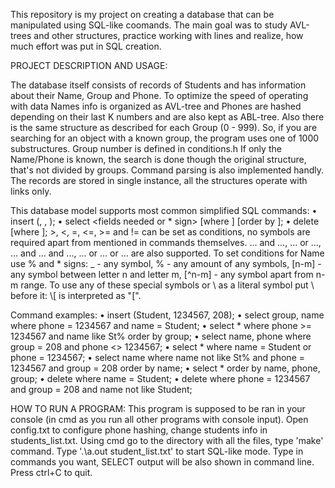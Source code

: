 This repository is my project on creating a database that can be manipulated using SQL-like coomands.
The main goal was to study AVL-trees and other structures, practice working with lines and realize, how much effort was put in SQL creation.

PROJECT DESCRIPTION AND USAGE:

The database itself consists of records of Students and has information about their Name, Group and Phone.
To optimize the speed of operating with data Names info is organized as AVL-tree and Phones are hashed depending on their last K numbers and are also kept as ABL-tree.
Also there is the same structure as described for each Group (0 - 999).
So, if you are searching for an object with a known group, the program uses one of 1000 substructures. Group number is defined in conditions.h
If only the Name/Phone is known, the search is done though the original structure, that's not divided by groups.
Command parsing is also implemented handly.
The records are stored in single instance, all the structures operate with links only.

This database model supports most common simplified SQL commands:
• insert (<name>, <phone>, <group>);
• select <fields needed or * sign> [where <condition>] [order by <fields>];
• delete [where <conditions>];
\>, <, =, <=, >= and != can be set as conditions, no symbols are required apart from mentioned in commands themselves.
... and ..., ... or ..., ... and ... and ..., ... or ... or ... are also supported.
To set conditions for Name use % and * signs:
_ - any symbol, % - any amount of any symbols, [n-m] - any symbol between letter n and letter m, [^n-m] - any symbol apart from n-m range.
To use any of these special symbols or \\ as a literal symbol put \ before it: \\[ is interpreted as "[".

Command examples:
• insert (Student, 1234567, 208);
• select group, name where phone = 1234567 and name = Student;
• select * where phone >= 1234567 and name like St% order by group;
• select name, phone where group = 208 and phone <> 1234567;
• select * where name = Student or phone = 1234567;
• select name where name not like St% and phone = 1234567 and group = 208 order by name;
• select * order by name, phone, group;
• delete where name = Student;
• delete where phone = 1234567 and group = 208 and name not like Student; 


HOW TO RUN A PROGRAM:
This program is supposed to be ran in your console (in cmd as you run all other programs with console input).
Open config.txt to configure phone hashing, change students info in students_list.txt.
Using cmd go to the directory with all the files, type 'make' command.
Type '.\a.out student_list.txt' to start SQL-like mode.
Type in commands you want, SELECT output will be also shown in command line.
Press ctrl+C to quit.
